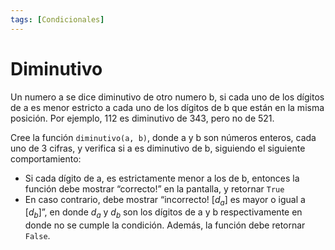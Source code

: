 ```yaml
---
tags: [Condicionales]
---
```


# Diminutivo

Un numero a se dice diminutivo de otro numero b, si cada uno de los dígitos de a es menor estricto a cada uno de los dígitos de b que están en la misma posición. Por ejemplo, 112 es diminutivo de 343, pero no de 521.

Cree la función `diminutivo(a, b)`, donde a y b son números enteros, cada uno de 3 cifras, y verifica si a es diminutivo de b, siguiendo el siguiente comportamiento:

- Si cada dígito de a, es estrictamente menor a los de b, entonces la función debe mostrar
“correcto!” en la pantalla, y retornar `True`
- En caso contrario, debe mostrar “incorrecto! $[d_{a}]$ es mayor o igual a $[d_{b}]$”, en donde $d_{a}$ y $d_{b}$ son los dígitos de a y b respectivamente en donde no se cumple la condición. Además, la función debe retornar `False`.
